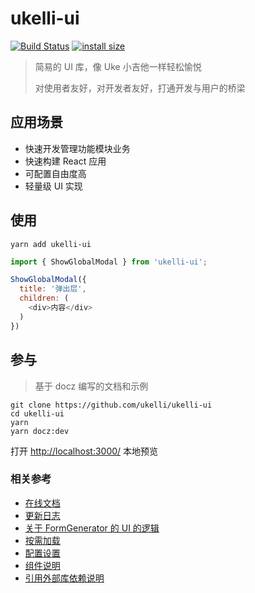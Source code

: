 # ukelli-ui

[![Build Status](https://travis-ci.org/ukelli/ukelli-ui.svg?branch=master)](https://travis-ci.org/ukelli/ukelli-ui)
[![install size](https://packagephobia.now.sh/badge?p=ukelli-ui)](https://packagephobia.now.sh/result?p=ukelli-ui)

> 简易的 UI 库，像 Uke 小吉他一样轻松愉悦
> 
> 对使用者友好，对开发者友好，打通开发与用户的桥梁

## 应用场景

- 快速开发管理功能模块业务
- 快速构建 React 应用
- 可配置自由度高
- 轻量级 UI 实现

## 使用

```shell
yarn add ukelli-ui
```

```js
import { ShowGlobalModal } from 'ukelli-ui';

ShowGlobalModal({
  title: '弹出层',
  children: (
    <div>内容</div>
  )
})
```

## 参与

> 基于 docz 编写的文档和示例

```shell
git clone https://github.com/ukelli/ukelli-ui
cd ukelli-ui
yarn
yarn docz:dev
```

打开 [http://localhost:3000/](http://localhost:3000/) 本地预览

### 相关参考

- [在线文档](https://ui.ukelli.com/)
- [更新日志](./docs/update-logs.md)
- [关于 FormGenerator 的 UI 的逻辑](./docs/ui-logic.md)
- [按需加载](./docs/import-desc.md)
- [配置设置](./docs/configuration.md)
- [组件说明](./docs/components.md)
- [引用外部库依赖说明](./docs/components.md)
